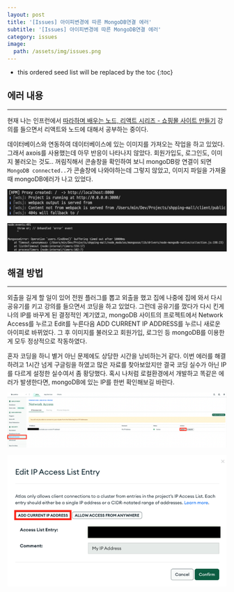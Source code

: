 ```yaml
---
layout: post
title: '[Issues] 아이피변경에 따른 MongoDB연결 에러'
subtitle: '[Issues] 아이피변경에 따른 MongoDB연결 에러'
category: issues
image:
  path: /assets/img/issues.png
---
```


<!-- prettier-ignore -->
* this ordered seed list will be replaced by the toc
{:toc}

## 에러 내용

---

현재 나는 인프런에서 [따라하며 배우는 노드, 리액트 시리즈 - 쇼핑몰 사이트 만들기](https://www.inflearn.com/course/%EB%94%B0%EB%9D%BC%ED%95%98%EB%A9%B0-%EB%B0%B0%EC%9A%B0%EB%8A%94-%EB%85%B8%EB%93%9C-%EB%A6%AC%EC%95%A1%ED%8A%B8-%EC%87%BC%ED%95%91%EB%AA%B0/dashboard) 강의를 들으면서 리액트와 노드에 대해서 공부하는 중이다.

데이터베이스와 연동하여 데이터베이스에 있는 이미지를 가져오는 작업을 하고 있었다. 그래서 axois를 사용했는데 아무 반응이 나타나지 않았다. 회원가입도, 로그인도, 이미지 불러오는 것도.. 꺼림직해서 콘솔창을 확인하여 보니 mongoDB랑 연결이 되면 `MongoDB connected..`가 콘솔창에 나와야하는데 그렇지 않았고, 이미지 파일을 가져올때 mongoDB에러가 나고 있었다.

![error1](/assets/img/development/2022/10/17/error1.png)

![error2](/assets/img/development/2022/10/17/error2.png)

## 해결 방법

---

외출을 길게 할 일이 있어 전원 플러그를 뽑고 외출을 했고 집에 나중에 집에 와서 다시 공유기를 키고 강의를 들으면서 코딩을 하고 있었다. 그런데 공유기를 껐다가 다시 킨게 나의 IP를 바꾸게 된 결정적인 계기였고, mongoDB 사이트의 프로젝트에서 Network Access를 누르고 Edit를 누른다음 ADD CURRENT IP ADDRESS를 누르니 새로운 아이피로 바뀌었다. 그 후 이미지를 불러오고 회원가입, 로그인 등 mongoDB를 이용한게 모두 정상적으로 작동하였다.

혼자 코딩을 하니 별거 아닌 문제에도 상당한 시간을 낭비하는거 같다. 이번 에러를 해결 하려고 1시간 넘게 구글링을 하였고 많은 자료를 찾아보았지만 결국 코딩 실수가 아닌 IP를 다르게 설정한 실수여서 좀 황당했다. 혹시 나처럼 로컬환경에서 개발하고 똑같은 에러가 발생한다면, mongoDB에 있는 IP를 한번 확인해보길 바란다.

![mongoDB_Cluster](/assets/img/development/2022/10/17/mongoDB_Cluster.png)

![change_ip](/assets/img/development/2022/10/17/change_ip.png)
